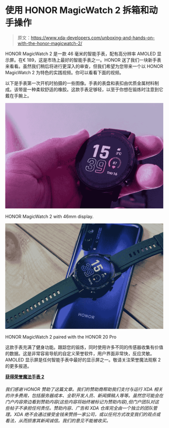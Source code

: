 # 使用 HONOR MagicWatch 2 拆箱和动手操作

> 原文：<https://www.xda-developers.com/unboxing-and-hands-on-with-the-honor-magicwatch-2/>

HONOR MagicWatch 2 是一款 46 毫米的智能手表，配有高分辨率 AMOLED 显示屏。在€ 189，这是市场上最好的智能手表之一。HONOR 送了我们一块新手表来看看。虽然我们稍后将进行更深入的审查，但我们希望为您带来一个以 HONOR MagicWatch 2 为特色的实践视频。你可以看看下面的视频。

以下是手表第一次开机时拍摄的一些图像。手表的表盘和表扣由优质金属材料制成。该带是一种柔软舒适的橡胶。这款手表足够轻，以至于你想在锻炼时注意到它戴在手腕上。

 <picture>![](img/4a57f38d790e3827a6887643285ac135.png)</picture> 

HONOR MagicWatch 2 with 46mm display.

 <picture>![](img/24457c4495f70472d83057d477fcfd73.png)</picture> 

HONOR MagicWatch 2 paired with the HONOR 20 Pro

这款手表充满了健身功能。跟踪您的锻炼，同时使用许多不同的传感器收集有价值的数据。这是非常容易导航的自定义荣誉软件，用户界面非常快，反应灵敏。AMOLED 显示屏是任何智能手表中最好的显示屏之一。敬请关注荣誉魔法观察 2 的更多报道。

[**获得荣誉魔法手表 2**](https://m.hihonor.com/nl/product/honor-magic-watch2)

###### 我们感谢 HONOR 赞助了这篇文章。我们的赞助商帮助我们支付与运行 XDA 相关的许多费用，包括服务器成本、全职开发人员、新闻撰稿人等等。虽然您可能会在门户内容旁边看到赞助内容(这些内容将始终被标记为赞助内容),但门户团队对这些帖子不承担任何责任。赞助内容、广告和 XDA 仓库完全由一个独立的团队管理。XDA 绝不会通过接受金钱来赞扬一家公司，或以任何方式改变我们的观点或看法，从而损害其新闻诚信。我们的意见不能被收买。